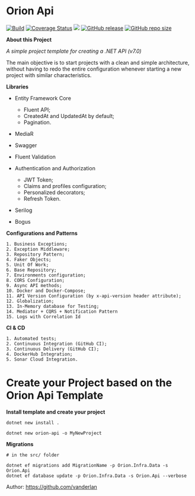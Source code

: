 # **Orion Api**

[![Build](https://github.com/vanderlan/Orion-Api/actions/workflows/sonar.yml/badge.svg)](https://github.com/vanderlan/Orion-Api/actions/workflows/sonar.yml) 
[![Coverage Status](https://coveralls.io/repos/github/vanderlan/Orion-Api/badge.svg)](https://coveralls.io/github/vanderlan/Orion-Api) <a href="https://codeclimate.com/github/vanderlan/Orion-Api/maintainability"><img src="https://api.codeclimate.com/v1/badges/76a30970ddd45c75129b/maintainability" /></a>
[![GitHub release](https://img.shields.io/github/release/vanderlan/Orion-Api.svg)](https://GitHub.com/vanderlan/Orion-Api/) 
[![GitHub repo size](https://img.shields.io/github/repo-size/vanderlan/Orion-Api)](https://github.com/vanderlan/Orion-Api)

**About this Project**

*A simple project template for creating a .NET API (v7.0)*

The main objective is to start projects with a clean and simple architecture, without having to redo the entire configuration whenever starting a new project with similar characteristics.

**Libraries**

+ Entity Framework Core
	+ Fluent API;
	+ CreatedAt and UpdatedAt by default;
	+ Pagination.

+ MediaR
+ Swagger
+ Fluent Validation
+ Authentication and Authorization
	+ JWT Token;
	+ Claims and profiles configuration;
	+ Personalized decorators;
	+ Refresh Token.

+ Serilog
+ Bogus

**Configurations and Patterns**

	1. Business Exceptions;
	2. Exception Middleware;
	3. Repository Pattern;
	4. Faker Objects;
	5. Unit Of Work;
	6. Base Repository;
	7. Environments configuration;
	8. CORS Configuration;
	9. Async API methods;
	10. Docker and Docker-Compose;
	11. API Version Configuration (by x-api-version header attribute);
	12. Globalization;
	13. In-Memory database for Testing;
	14. Mediator + CQRS + Notification Pattern
	15. Logs with Correlation Id

**CI & CD**

	1. Automated tests;
	2. Continuous Integration (GitHub CI);
	3. Continuous Delivery (GitHub CI);
	4. DockerHub Integration;
	5. Sonar Cloud Integration.


# **Create your Project based on the Orion Api Template**

**Install template and create your project**

	dotnet new install .

	dotnet new orion-api -o MyNewProject

**Migrations**

	# in the src/ folder

	dotnet ef migrations add MigrationName -p Orion.Infra.Data -s Orion.Api
	dotnet ef database update -p Orion.Infra.Data -s Orion.Api --verbose

Author: https://github.com/vanderlan